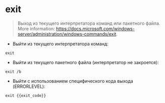 # exit

> Выход из текущего интерпретатора команд или пакетного файла.
> More information: <https://docs.microsoft.com/windows-server/administration/windows-commands/exit>.

- Выйти из текущего интерпретатора команд:

`exit`

- Выйти из текущего пакетного файла (интерпретатор не закроется):

`exit /b`

- Выйти с использованием специфического кода выхода (ERRORLEVEL):

`exit {{exit_code}}`
